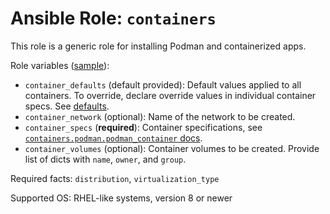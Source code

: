 # Ansible Role: `containers`

This role is a generic role for installing Podman and containerized apps.

Role variables ([sample](vars/sample.yml)):

- `container_defaults` (default provided): Default values applied to all containers. To override, declare override values in individual container specs. See [defaults](defaults/main.yml).
- `container_network` (optional): Name of the network to be created.
- `container_specs` (**required**): Container specifications, see [`containers.podman.podman_container` docs](https://docs.ansible.com/ansible/latest/collections/containers/podman/podman_container_module.html#parameters).
- `container_volumes` (optional): Container volumes to be created. Provide list of dicts with `name`, `owner`, and `group`.

Required facts: `distribution`, `virtualization_type`

Supported OS: RHEL-like systems, version 8 or newer
